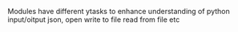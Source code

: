 Modules have different ytasks to enhance understanding of python input/oitput 
json, open write to file read from file etc

